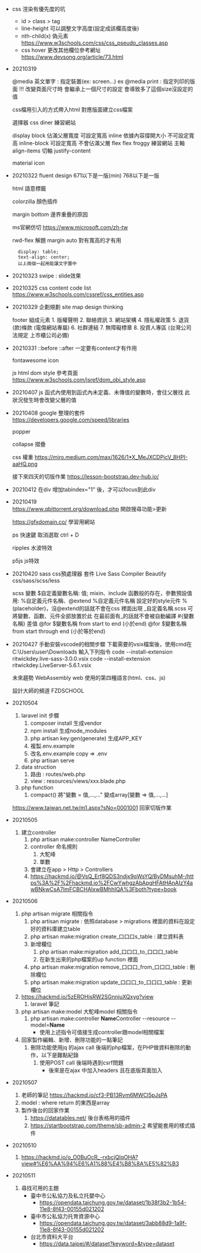 - css 渲染有優先度的坑
    * id > class > tag
    * line-height 可以調整文字高度(設定成該欄高度後)
    * nth-child(x) 偽元素 https://www.w3schools.com/css/css_pseudo_classes.asp
    * css hover 更改其他欄位參考網址 https://www.devsong.org/article/73.html

- 20210319
    
    @media 英文單字 : 指定裝置(ex: screen...)
        ex @media print : 指定列印的版面
        !!! 改變頁面尺寸時 會繼承上一個尺寸的設定 會導致多了這個size沒設定的值
    
    css檔用引入的方式帶入html
        <link rel="stylesheet" href="路徑">
        對應版面建立css檔案

    選擇器
        css diner 練習網站

    display
        block
            佔滿父層寬度
            可設定寬高
        inline
            依據內容撐開大小
            不可設定寬高
        inline-block
            可設定寬高
            不會佔滿父層
    flex
        flex froggy 練習網站
        主軸 align-items
        切軸 justify-content


    material icon

- 20210322
    fluent design
        671以下是一版(min)
        768以下是一版

    html 語意標籤

    colorzilla 顏色插件

    margin bottom 邊界重疊的原因

    ms官網仿切
    https://www.microsoft.com/zh-tw

    rwd-flex 解題
        margin auto 對有寬高的才有用

        display: table;
        text-align: center;
        以上兩個一起用能讓文字置中

- 20210323
    swipe : slide效果

- 20210325
    css content code list https://www.w3schools.com/cssref/css_entities.asp

- 20210329
    企劃規劃 site map
    design thinking

    footer 組成元素
        1. 版權聲明
        2. 聯絡資訊
        3. 網站架構
        4. 隱私權政策
        5. 退貨(款)條款 (電傷網站專屬)
        6. 社群連結
        7. 無障礙標章
        8. 投資人專區 (台灣公司法規定 上市櫃公司必備)

- 20210331
    ::before
    ::after
        一定要有content才有作用

    fontawesome icon

    js html dom style 參考頁面 https://www.w3schools.com/jsref/dom_obj_style.asp


- 20210407
    js 函式內使用到函式內未定義、未傳值的變數時，會往父層找
        此狀況發生時會改變父層的值

- 20210408
    google 整理的套件
    https://developers.google.com/speed/libraries

    popper

    collapse 摺疊

    css 權重
    https://miro.medium.com/max/1626/1*X_MeJXCDPjcV_8HPI-aaHQ.png

    接下來四天的切版作業
    https://lesson-bootstrap.dev-hub.io/

- 20210412
    在div 增加tabindex="1" 後，才可以focus到此div

- 20210419    
    https://www.qbittorrent.org/download.php
    開啟搜尋功能>更新

    https://gfxdomain.co/
    學習用網站

    ps 快速鍵
        取消選取 ctrl + D

    ripples 水波特效

    p5js js特效

- 20210420
    sass css預處理器
    套件
        Live Sass Compiler
        Beautify css/sass/scss/less

    scss
        變數
            $自定義變數名稱: 值;
        mixin、include
            函數般的存在，參數預設值用:
        %自定義元件名稱、@extend %自定義元件名稱
            設定好的style元件
            %(placeholder)，沒@extend的話就不會在css 裡面出現
        _自定義名稱.scss
            可將變數、函數、元件全部放置於此
            在最前面有_的話就不會被自動編譯
        #{變數名稱}
            差值
        @for $變數名稱 from start to end (小於end)
        @for $變數名稱 from start through end (小於等於end)

- 20210427
    手動安裝vscode的相關步驟
        下載需要的vsix檔案後，使用cmd在 C:\Users\user\Downloads 輸入下列指令
        code --install-extension ritwickdey.live-sass-3.0.0.vsix
        code --install-extension ritwickdey.LiveServer-5.6.1.vsix

    未來趨勢
        WebAssembly
            web 使用的第四種語言(html、css、js)

    設計大師的頻道
        FZDSCHOOL

- 20210504
    1. laravel init 步驟
        1. composer install
            生成vendor
        2. npm install
            生成node_modules
        3. php artisan key:gen(generate)
            生成APP_KEY
        4. 複製.env.example
        5. 改名.env.example copy => .env
        6. php artisan serve
    2. data struction
        1. 路由 : routes/web.php
        2. view : resources/views/xxx.blade.php
    3. php function
        1. compact()
            將"變數 = 值,...,..." 變成array[變數 => 值,...,...]

    https://www.taiwan.net.tw/m1.aspx?sNo=0001001 回家切版作業

- 20210505
    1. 建立controller
        1. php artisan make:controller NameController
        2. controller 命名規則
            1. 大駝峰
            2. 單數
        3. 會建立在app > Http > Controllers
        4. https://hackmd.io/@VsQ_Erf8QDS3ndjx9qWsYQ/ByDMsuhM-/https%3A%2F%2Fhackmd.io%2FCwYwhgzAbApgHFAtHAnAIzY4awBNkwCsA7ImFCBCHAIxwBMhhIQA%3Fboth?type=book

- 20210506
    1. php artisan migrate 相關指令
        1. php artisan migrate : 依照database > migrations 裡面的資料在設定好的資料庫建立table
        2. php artisan make:migration create_口口口s_table : 建立資料表
        3. 新增欄位
            1. php artisan make:migration add_口口口_to_口口口_table
            2. 在新生出來的php檔案的up function 裡面
        4. php artisan make:migration remove_口口口_from_口口口_table : 刪除欄位
        5. php artisan make:migration update_口口口_to_口口口_table : 更新欄位
    2. https://hackmd.io/5zEROHjsRW2SGnnjuXQxyg?view
        1. laravel 筆記
    3. php artisan make:model 大駝峰model 相關指令
        1. php artisan make:controller **Name**Controller --resource --model=**Name**
            * 使用上述指令可值接生成controller跟model相關檔案
    4. 回家製作編輯、新增、刪除功能的一點筆記
        1. 刪除功能使用jq 的ajax call 後端的php檔案，在PHP做資料刪除的動作，以下是難點紀錄
            1. 使用POST call 後端時遇到csrf問題
                - 後來是在ajax 中加入headers 且在底版頁面加入<meta name="csrf-token" content="{{ csrf_token() }}">

- 20210507
    1. 老師的筆記 https://hackmd.io/cf3-PB13Rvm6MWCl5pJsPA
    2. model : where return 的東西是array
    3. 製作後台的回家作業
        1. https://datatables.net/ 後台表格用的插件
        2. https://startbootstrap.com/theme/sb-admin-2 希望能套用的樣式插件

- 20210510 
    1. https://hackmd.io/o_O0BuOcR_-rxbcjQIqOHA?view#%E6%AA%94%E6%A1%88%E4%B8%8A%E5%82%B3

- 20210511
    1. 尋找可用的主題
        * 臺中市公私協力及私立托嬰中心
            - https://opendata.taichung.gov.tw/dataset/1b38f3b2-1b54-11e8-8f43-00155d021202
        * 臺中市公私協力托育資源中心
            - https://opendata.taichung.gov.tw/dataset/3abb88d9-1a9f-11e8-8f43-00155d021202
        * 台北市資料大平台
            - https://data.taipei/#/dataset?keyword=&type=dataset


